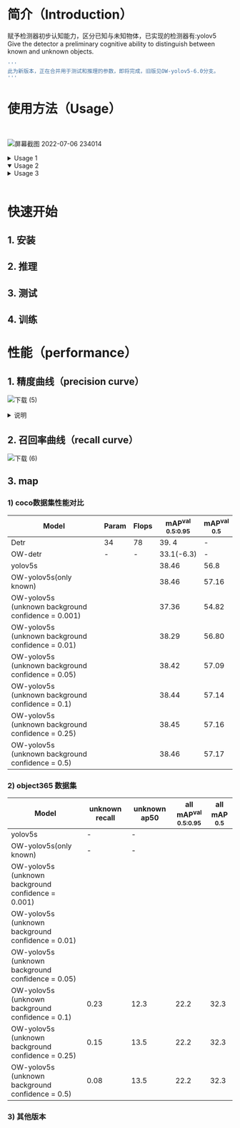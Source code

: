 # 简介（Introduction）<br>
赋予检测器初步认知能力，区分已知与未知物体，已实现的检测器有:yolov5<br>
Give the detector a preliminary cognitive ability to distinguish between known and unknown objects.
```bash
'''
此为新版本，正在合并用于测试和推理的参数，即将完成，旧版见OW-yolov5-6.0分支。
'''
```

# 使用方法（Usage）
<br>

![屏幕截图 2022-07-06 234014](https://user-images.githubusercontent.com/84908793/177590154-9956552a-3f5b-43a1-9598-9d980eb41fcf.jpg)

<details>
<summary>Usage 1</summary>
 
</details>

<details open>
<summary>Usage 2</summary>

</details>

<details>
<summary>Usage 3</summary>
 
</details>
<br>

# 快速开始

## 1. 安装

## 2. 推理

## 3. 测试

## 4. 训练

# 性能（performance）

## 1. 精度曲线（precision curve）

![下载 (5)](https://user-images.githubusercontent.com/84908793/177591053-a083a20c-6fed-4beb-aff5-80e0e54bace5.png)

<details>
<summary>说明</summary>
 
```bash
   模型在coco(80类)数据集训练，在object365(365类)进行测试,将coco上对应的类作为已知类，其他的作为未知类。其中灰色是已知类别的精度曲线，
   红色为未知类别精度曲线，蓝色代表所有    类别的平均值。
```
 
</details>

## 2. 召回率曲线（recall curve）

![下载 (6)](https://user-images.githubusercontent.com/84908793/177591425-b226222c-56b1-4036-9d0a-ed5aaab31f4e.png)

## 3. map

### 1) coco数据集性能对比

|Model                        |Param |Flops  |mAP<sup>val<br>0.5:0.95 |mAP<sup>val<br>0.5 
|---                          |---   |---    |---                     |---   
|Detr                         |34    |78     |39. 4                   |-
|OW-detr                      |-     |-      |33.1(-6.3)              |-  
|yolov5s                      |      |       |38.46                   |56.8  
|OW-yolov5s(only known)       |      |       |38.46                   |57.16
|OW-yolov5s<br>(unknown background confidence = 0.001)      |      |       |37.36                 |54.82
|OW-yolov5s<br>(unknown background confidence = 0.01)       |      |       |38.29                 |56.80
|OW-yolov5s<br>(unknown background confidence = 0.05)       |      |       |38.42                 |57.09
|OW-yolov5s<br>(unknown background confidence = 0.1)        |      |       |38.44                 |57.14
|OW-yolov5s<br>(unknown background confidence = 0.25)       |      |       |38.45                 |57.16
|OW-yolov5s<br>(unknown background confidence = 0.5)        |      |       |38.46                 |57.17



### 2) object365 数据集

|Model                                                      |unknown recall |unknown ap50  |all mAP<sup>val<br>0.5:0.95 |all mAP<sup><br>0.5 
|---                                                        |---            |---           |---                         |---   
|yolov5s                                                    |       -       |   -          |                            |
|OW-yolov5s(only known)                                     |       -       |   -          |                            |
|OW-yolov5s<br>(unknown background confidence = 0.001)      |               |              |                            |
|OW-yolov5s<br>(unknown background confidence = 0.01)       |               |              |                            |
|OW-yolov5s<br>(unknown background confidence = 0.05)       |               |              |                            | 
|OW-yolov5s<br>(unknown background confidence = 0.1)        |0.23               |12.3              |22.2                            |32.3
|OW-yolov5s<br>(unknown background confidence = 0.25)       |0.15               |13.5              |22.2                            |32.3
|OW-yolov5s<br>(unknown background confidence = 0.5)        |0.08               |13.5              |22.2                            |32.3


### 3) 其他版本

